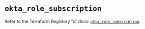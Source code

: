 # `okta_role_subscription`

Refer to the Terraform Registory for docs: [`okta_role_subscription`](https://registry.terraform.io/providers/okta/okta/4.0.0/docs/resources/role_subscription).
